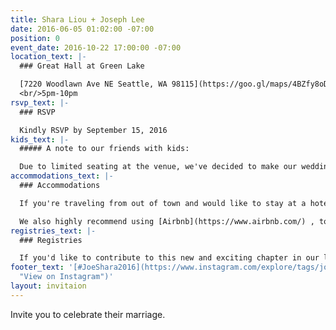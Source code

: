 ```yaml
---
title: Shara Liou + Joseph Lee
date: 2016-06-05 01:02:00 -07:00
position: 0
event_date: 2016-10-22 17:00:00 -07:00
location_text: |-
  ### Great Hall at Green Lake

  [7220 Woodlawn Ave NE Seattle, WA 98115](https://goo.gl/maps/4BZfy8oDGy12" View on Google Maps")
  <br/>5pm-10pm
rsvp_text: |-
  ### RSVP

  Kindly RSVP by September 15, 2016
kids_text: |-
  ##### A note to our friends with kids:

  Due to limited seating at the venue, we've decided to make our wedding an adult-only event. We hope this advance notice means you're still able to celebrate our big day and you'll enjoy having the evening off! (Our exceptions: Guests traveling from out of town are welcome to bring their kids, and guests with very young infants are also welcome.)
accommodations_text: |-
  ### Accommodations

  If you're traveling from out of town and would like to stay at a hotel, we recommend staying at [University Inn](http://www.universityinnseattle.com/) or [Watertown Hotel](http://www.watertownseattle.com/). Both are a short 10 minute drive away from our wedding venue, [Great Hall at Green Lake](https://goo.gl/maps/4BZfy8oDGy12). Use the code **WED** to get a discounted rate on your room.

  We also highly recommend using [Airbnb](https://www.airbnb.com/) , to find a unique place that suits your needs. If it's your first time using Airbnb, [sign up here](https://www.airbnb.com/c/sliou11) for $30 off.
registries_text: |-
  ### Registries

  If you'd like to contribute to this new and exciting chapter in our lives, please visit our registries at <i class="fa fa-amazon" aria-hidden="true"></i> [Amazon](https://www.amazon.com/wedding/shara-liou-joe-lee-seattle-october-2016/registry/324Q8TYP7EUML "View our Amazon Registry") and [Macy's](http://www1.macys.com/registry/wedding/guest/?registryId=6623546 "View Our Registry on Macy's").
footer_text: '[#JoeShara2016](https://www.instagram.com/explore/tags/joeshara2016/
  "View on Instagram")'
layout: invitaion
---
```


Invite you to celebrate their marriage.